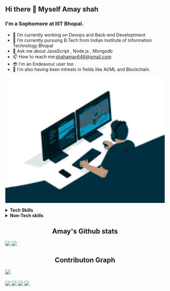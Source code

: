 ### <h2>Hi there 👋 Myself Amay shah </h2>
<h3> I'm a Sophomore at IIIT Bhopal.</h3>






- 🔭 I’m currently working on Devops and Back-end Developtment
- 🌱 I’m currently pursuing B.Tech from Indian Institute of Information Technology Bhopal 
- 💬 Ask me about JavaScript , Node.js , Mongodb
- 📫 How to reach me:shahamay646@gmail.com 
- 😎 I'm an Endeavour user too
- 🤩 I'm also having keen intrests in fields like AI/ML and Blockchain. 



<span align="center" ><img src="coding.gif" align ="center" height="400px" width="600px" padding="40 40 px"></span>
<details>
<summary align="left"><b>Tech Skills</b></summary>
<br>
  Front-End : <div>
    <img src="https://github.com/devicons/devicon/blob/master/icons/html5/html5-original.svg" title="HTML5" alt="HTML" width="40" height="40"/>&nbsp;
    <img src = "https://github.com/devicons/devicon/blob/master/icons/css3/css3-original.svg" title="CSS3" alt="CSS" width="40" height="40"/>&nbsp;
       <img src = "https://github.com/devicons/devicon/tree/master/icons/javascript" title="" alt="" width="40" height="40"/>&nbsp;
  
    </div>
  
<br>
  Back-End : <div> 
   <img src = "https://github.com/devicons/devicon/tree/master/icons/nodejs/nodejs-original-svg" title="" alt="" width="40" height="40"/>&nbsp;
   <img src = "https://github.com/devicons/devicon/tree/master/icons/express/express-original-svg" title="" alt="" width="40" height="40"/>&nbsp;
   <img src = "https://github.com/devicons/devicon/tree/master/icons/mongodb/mongodb-original-svg" title="" alt="" width="40" height="40"/>&nbsp;
   <img src = "https://github.com/devicons/devicon/tree/master/icons/flask/flask-original-svg" title="" alt="" width="40" height="40"/>&nbsp;
    <img src = "" title="" alt="" width="40" height="40"/>&nbsp;
    <img src = "" title="" alt="" width="40" height="40"/>&nbsp;
  
  </div>
<br>
   <img src = "" title="" alt="" width="40" height="40"/>&nbsp;
<br>
   <img src = "" title="" alt="" width="40" height="40"/>&nbsp;
<br>
   <img src = "" title="" alt="" width="40" height="40"/>&nbsp;
<br>
   DevOps skills : 
   <img src = "" title="" alt="" width="40" height="40"/>&nbsp;
   <img src = "" title="" alt="" width="40" height="40"/>&nbsp;
   <img src = "" title="" alt="" width="40" height="40"/>&nbsp;
   <img src = "" title="" alt="" width="40" height="40"/>&nbsp;
</details>
<details>
<summary><b>Non-Tech skills</b></summary>
<br>
Leadership Ability
<br>
Communication Skills
</details>
<h2 align="center"><b>Amay's Github stats</b></h2>
<span><img src ="https://github-readme-stats.vercel.app/api?username=Annoyshah"></span> <span><img src="https://github-readme-streak-stats.herokuapp.com/?user=Annoyshah&theme=dark"></span>

<!-- <h2><b>Wakatime Stats</b></h2>
<img src="https://github-readme-stats.vercel.app/api/wakatime?username=Annoyshah"> -->
<h2 align="Center">Contributon Graph</h2>
<div><img src="https://activity-graph.herokuapp.com/graph?username=Annoyshah&theme=dracula"></div>
<br/>

<div><img src ="https://img.shields.io/github/commit-activity/m/Annoyshah/Annoyshah">
  <img src="https://img.shields.io/github/followers/Annoyshah?style=social">
  <img src="https://img.shields.io/twitter/url?style=social&url=https%3A%2F%2Ftwitter.com%2FShah7Amay%3Ft%3D-EWskL_btTv3sZo17npzfw%26s%3D09">
<img src="https://img.shields.io/reddit/user-karma/combined/Annoyshah0612?style=social"</div>
  
  </div>
 

          
          
          

